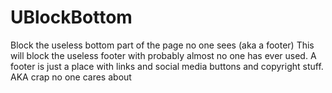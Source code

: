 # UBlockBottom
Block the useless bottom part of the page no one sees (aka a footer)
This will block the useless footer with probably almost no one has ever used.
A footer is just a place with links and social media buttons and copyright stuff. AKA crap no one cares about
